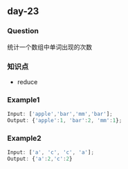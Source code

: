 ## day-23

### Question

统计一个数组中单词出现的次数

### 知识点

- reduce

### Example1

```js
Input: ['apple','bar','mm','bar'];
Output: {'apple':1, 'bar':2, 'mm':1};
```

### Example2

```js
Input: ['a', 'c', 'c', 'a'];
Output: {'a':2,'c':2}
```
